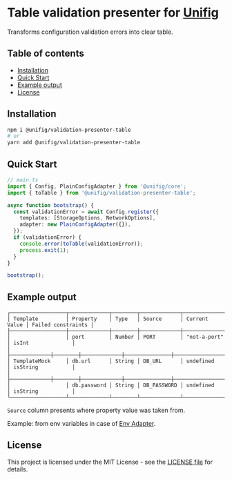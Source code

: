 # Table validation presenter for [Unifig](https://github.com/Matii96/unifig)

Transforms configuration validation errors into clear table.

## Table of contents

- [Installation](#installation)
- [Quick Start](#quick_start)
- [Example output](#example_output)
- [License](#license)

## Installation

<a name="installation"></a>

```bash
npm i @unifig/validation-presenter-table
# or
yarn add @unifig/validation-presenter-table
```

## Quick Start

<a name="quick_start"></a>

```ts
// main.ts
import { Config, PlainConfigAdapter } from '@unifig/core';
import { toTable } from '@unifig/validation-presenter-table';

async function bootstrap() {
  const validationError = await Config.register({
    templates: [StorageOptions, NetworkOptions],
    adapter: new PlainConfigAdapter({}),
  });
  if (validationError) {
    console.error(toTable(validationError));
    process.exit(1);
  }
}

bootstrap();
```

## Example output

<a name="example_output"></a>

```
┌──────────────────┬─────────────┬────────┬─────────────┬───────────────┬────────────────────┐
│ Template         │ Property    │ Type   │ Source      │ Current Value │ Failed constraints │
├──────────────────┼─────────────┼────────┼─────────────┼───────────────┼────────────────────┤
│                  │ port        │ Number │ PORT        │ "not-a-port"  │ isInt              │
│                  ├─────────────┼────────┼─────────────┼───────────────┼────────────────────┤
│ TemplateMock     │ db.url      │ String │ DB_URL      │ undefined     │ isString           │
│                  ├─────────────┼────────┼─────────────┼───────────────┼────────────────────┤
│                  │ db.password │ String │ DB_PASSWORD │ undefined     │ isString           │
└──────────────────┴─────────────┴────────┴─────────────┴───────────────┴────────────────────┘
```

`Source` column presents where property value was taken from.

Example: from env variables in case of [Env Adapter](https://github.com/Matii96/unifig/tree/main/packages/adapter-env).

## License

<a name="license"></a>

This project is licensed under the MIT License - see the [LICENSE file](https://github.com/Matii96/unifig/tree/main/LICENSE) for details.
